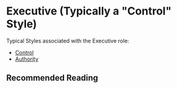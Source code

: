 # Executive (Typically a "Control" Style)

Typical Styles associated with the Executive role:
* [Control](control.md)
* [Authority](authority.md)

## Recommended Reading

